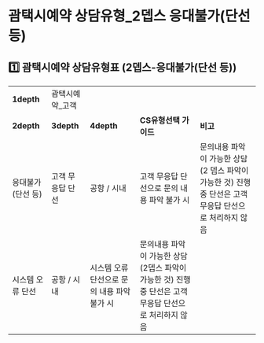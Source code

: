 # 괌택시예약 상담유형_2뎁스 응대불가(단선 등)

**1️⃣ 괌택시예약** **상담유형표 (2뎁스-응대불가(단선 등))**
----------------------------------------

|  |  |  |  |  |
| --- | --- | --- | --- | --- |
| **1depth** | 괌택시예약\_고객 | | | |
| **2depth** | **3depth** | **4depth** | **CS유형선택 가이드** | **비고** |
| 응대불가(단선 등) | 고객 무응답 단선 | 공항 / 시내 | 고객 무응답 단선으로 문의 내용 파악 불가 시 | 문의내용 파악이 가능한 상담(2 뎁스 파악이 가능한 것) 진행 중 단선은 고객 무응답 단선으로 처리하지 않음 |
| 시스템 오류 단선 | 공항 / 시내 | 시스템 오류 단선으로 문의 내용 파악 불가 시 | 문의내용 파악이 가능한 상담(2뎁스 파악이 가능한 것) 진행 중 단선은 고객 무응답 단선으로 처리하지 않음 |
